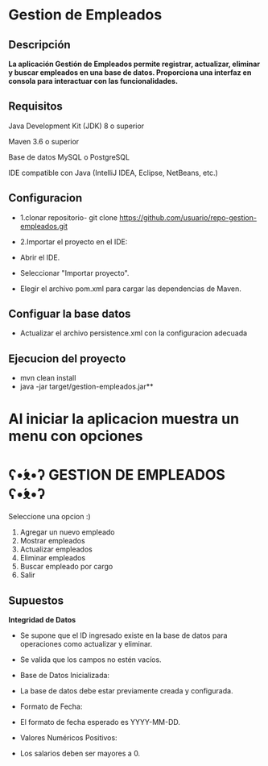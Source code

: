 # Gestion de Empleados

## Descripción

**La aplicación Gestión de Empleados permite registrar, actualizar, eliminar y buscar empleados en una base de datos. Proporciona una interfaz en consola para interactuar con las funcionalidades.**

## Requisitos

Java Development Kit (JDK) 8 o superior

Maven 3.6 o superior

Base de datos MySQL o PostgreSQL

IDE compatible con Java (IntelliJ IDEA, Eclipse, NetBeans, etc.)

## Configuracion

- 1.clonar repositorio-
 git clone https://github.com/usuario/repo-gestion-empleados.git
- 2.Importar el proyecto en el IDE:
- Abrir el IDE.

- Seleccionar "Importar proyecto".

- Elegir el archivo pom.xml para cargar las dependencias de Maven. 

## Configuar la base datos
- Actualizar el archivo persistence.xml con la configuracion adecuada
<property name="javax.persistence.jdbc.url" value="jdbc:mysql://localhost:3306/empleados"/>
<property name="javax.persistence.jdbc.user" value="root"/>
<property name="javax.persistence.jdbc.password" value="password"/>

## Ejecucion del proyecto
- mvn clean install
- java -jar target/gestion-empleados.jar**

**Al iniciar la aplicacion muestra un menu con opciones**
=======================================
  ʕ•́ᴥ•̀ʔ   GESTION DE EMPLEADOS  ʕ•́ᴥ•̀ʔ
=======================================
Seleccione una opcion :)
1. Agregar un nuevo empleado
2. Mostrar empleados
3. Actualizar empleados
4. Eliminar empleados
5. Buscar empleado por cargo
6. Salir


## Supuestos

**Integridad de Datos**

- Se supone que el ID ingresado existe en la base de datos para operaciones como actualizar y eliminar.

- Se valida que los campos no estén vacíos.

- Base de Datos Inicializada:

- La base de datos debe estar previamente creada y configurada.

- Formato de Fecha:

- El formato de fecha esperado es YYYY-MM-DD.

- Valores Numéricos Positivos:

- Los salarios deben ser mayores a 0.
 
